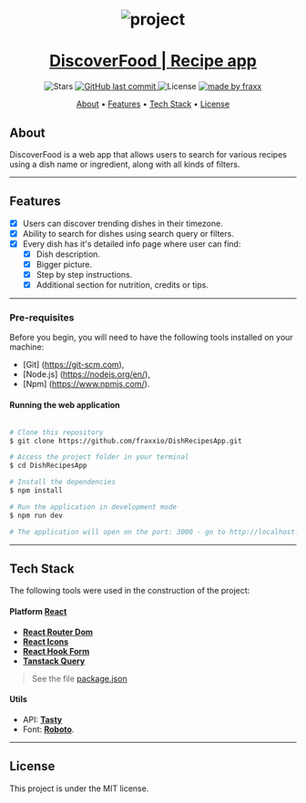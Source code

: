 <h1 align="center">
    <img alt="project" title="#About" src="./src/assets/Banner.gif" />
</h1>

<h1 align="center">
  <a href="#"> DiscoverFood | Recipe app </a>
</h1>

<p align="center">

  <img alt="Stars" src="https://img.shields.io/github/stars/fraxxio/DishRecipesApp?style=social">
  
  <a href="https://github.com/fraxxio/DishRecipesApp.git">
    <img alt="GitHub last commit" src="https://img.shields.io/github/last-commit/fraxxio/DishRecipesApp">
  </a>
    
  <img alt="License" src="https://img.shields.io/badge/license-MIT-brightgreen">

  <a href="https://github.com/fraxxio/">
    <img alt="made by fraxx" src="https://img.shields.io/badge/Made_By-fraxx-blue">
  </a>
</p>

<p align="center">
 <a href="#about">About</a> •
 <a href="#features">Features</a> •
 <a href="#tech-stack">Tech Stack</a> •  
 <a href="#license">License</a>
</p>

## About

DiscoverFood is a web app that allows users to search for various recipes using a dish name or ingredient, along with all kinds of filters.

---

## Features

- [x] Users can discover trending dishes in their timezone.
- [x] Ability to search for dishes using search query or filters.
- [x] Every dish has it's detailed info page where user can find:
  - [x] Dish description.
  - [x] Bigger picture.
  - [x] Step by step instructions.
  - [x] Additional section for nutrition, credits or tips.

---

### Pre-requisites

Before you begin, you will need to have the following tools installed on your machine:

- [Git] (https://git-scm.com),
- [Node.js] (https://nodejs.org/en/),
- [Npm] (https://www.npmjs.com/).

#### Running the web application

```bash

# Clone this repository
$ git clone https://github.com/fraxxio/DishRecipesApp.git

# Access the project folder in your terminal
$ cd DishRecipesApp

# Install the dependencies
$ npm install

# Run the application in development mode
$ npm run dev

# The application will open on the port: 3000 - go to http://localhost:3000

```

---

## Tech Stack

The following tools were used in the construction of the project:

#### **Platform** [React](https://reactjs.org/)

- **[React Router Dom](https://reactrouter.com/en/main)**
- **[React Icons](https://react-icons.github.io/react-icons/)**
- **[React Hook Form](https://react-hook-form.com/)**
- **[Tanstack Query](https://tanstack.com/query/latest)**

> See the file [package.json](https://github.com/fraxxio/DishRecipesApp/blob/main/package.json)

#### [](#)**Utils**

- API: **[Tasty](https://rapidapi.com/apidojo/api/tasty)**
- Font: **[Roboto](https://fonts.google.com/specimen/Roboto)**.

---

## License

This project is under the MIT license.
